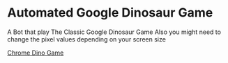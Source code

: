 # Automated Google Dinosaur Game

A Bot that play The Classic Google Dinosaur Game
Also you might need to change the pixel values depending on your screen size

[Chrome Dino Game](https://elgoog.im/t-rex/)
